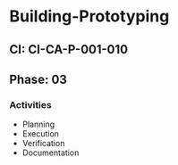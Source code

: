 # Building-Prototyping

## CI: CI-CA-P-001-010
## Phase: 03

### Activities
- Planning
- Execution
- Verification
- Documentation
